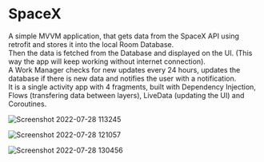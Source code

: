 # SpaceX
A simple MVVM application, that gets data from the SpaceX API using retrofit and stores it into the local Room Database.<br>
Then the data is fetched from the Database and displayed on the UI. (This way the app will keep working without internet connection).<br>
A Work Manager checks for new updates every 24 hours, updates the database if there is new data and notifies the user with a notification.<br>
It is a single activity app with 4 fragments, built with Dependency Injection, Flows (transfering data between layers), LiveData (updating the UI) and Coroutines.<br>


![Screenshot 2022-07-28 113245](https://user-images.githubusercontent.com/100552525/181461422-58a02df7-6e20-48ff-833c-bc1a309c0f4f.png)


![Screenshot 2022-07-28 121057](https://user-images.githubusercontent.com/100552525/181468382-68da0ecc-cdce-434a-bd03-b0d90b103370.png)


![Screenshot 2022-07-28 130456](https://user-images.githubusercontent.com/100552525/181480548-0c8c94bb-d5bc-4bcf-9ea3-4f1a253cd9d9.png)
